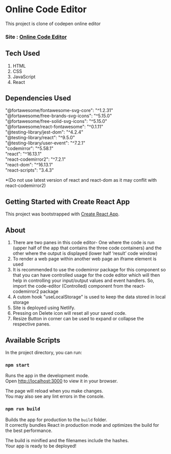 # Online Code Editor
 This project is clone of codepen online editor
 ### Site : [Online Code Editor](https://638c3e0ecdadd24b454a88ed--phenomenal-haupia-a2121c.netlify.app/)
## Tech Used
 1. HTML
 2. CSS
 3. JavaScript
 4. React
## Dependencies Used
  "@fortawesome/fontawesome-svg-core": "^1.2.31" <br />
  "@fortawesome/free-brands-svg-icons": "^5.15.0" <br />
  "@fortawesome/free-solid-svg-icons": "^5.15.0" <br />
  "@fortawesome/react-fontawesome": "^0.1.11" <br />
  "@testing-library/jest-dom": "^4.2.4" <br />
  "@testing-library/react": "^9.5.0" <br />
  "@testing-library/user-event": "^7.2.1" <br />
  "codemirror": "^5.58.1" <br />
  "react": "^16.13.1" <br />
  "react-codemirror2": "^7.2.1" <br />
  "react-dom": "^16.13.1" <br />
  "react-scripts": "3.4.3" <br />
  
  *(Do not use latest version of react and react-dom as it may conflit with react-codemirror2)
## Getting Started with Create React App

This project was bootstrapped with [Create React App](https://github.com/facebook/create-react-app).
## About
 1. There are two panes in this code editor- One where the code is run (upper half of the app that contains the three code containers) and the other where the output is displayed (lower half ‘result’ code window)
 2. To render a web page within another web page an iframe element is used
 3. It is recommended to use the codemirror package for this component so that you can have controlled usage for the code editor which will then help in controlling your input/output values and event handlers. So, import the code-editor (Controlled) component from the react-codemirror2 package
 4. A cutom hook "useLocalStorage" is used to keep the data stored in local storage
 5. Site is deployed using Netlify.
 6. Pressing on Delete icon will reset all your saved code.
 7. Resize Button in corner can be used to expand or collapse the respective panes.
 
## Available Scripts

In the project directory, you can run:

### `npm start`

Runs the app in the development mode.\
Open [http://localhost:3000](http://localhost:3000) to view it in your browser.

The page will reload when you make changes.\
You may also see any lint errors in the console.

### `npm run build`

Builds the app for production to the `build` folder.\
It correctly bundles React in production mode and optimizes the build for the best performance.

The build is minified and the filenames include the hashes.\
Your app is ready to be deployed!
